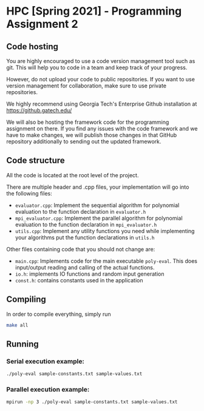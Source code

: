 HPC [Spring 2021] - Programming Assignment 2
========================================

## Code hosting

You are highly encouraged to use a code version management tool such as git.
This will help you to code in a team and keep track of your progress.

However, do not upload your code to public repositories. If you want to use
version management for collaboration, make sure to use private repositories.

We highly recommend using Georgia Tech's Enterprise Github installation at
https://github.gatech.edu/

We will also be hosting the framework code for the programming assignment on
there.  If you find any issues with the code framework and we have to make
changes, we will publish those changes in that GitHub repository additionally to
sending out the updated framework.

## Code structure

All the code is located at the root level of the project.

There are multiple header and .cpp files, your implementation will go
into the following files:

- `evaluator.cpp`: Implement the sequential algorithm for polynomial evaluation
  to the function declaration in `evaluator.h`
- `mpi_evaluator.cpp`: Implement the parallel algorithm for polynomial evaluation
  to the function declaration in `mpi_evaluator.h`
- `utils.cpp`: Implement any utility functions you need while implementing your
  algorithms put the function declarations in `utils.h`

Other files containing code that you should not change are:

- `main.cpp`: Implements code for the main executable `poly-eval`. This does
  input/output reading and calling of the actual functions.
- `io.h`: implements IO functions and random input generation
- `const.h`: contains constants used in the application



## Compiling

In order to compile everything, simply run
```sh
make all
```
## Running
### Serial execution example:
```sh
./poly-eval sample-constants.txt sample-values.txt
```
### Parallel execution example:
```sh
mpirun -np 3 ./poly-eval sample-constants.txt sample-values.txt
```
